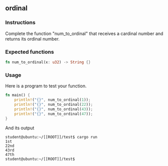 ## ordinal

### Instructions

Complete the function "num_to_ordinal" that receives a cardinal number and returns its ordinal number.

### Expected functions

```rust
fn num_to_ordinal(x: u32) -> String {}
```

### Usage

Here is a program to test your function.

```rust
fn main() {
    println!("{}", num_to_ordinal(1));
    println!("{}", num_to_ordinal(22));
    println!("{}", num_to_ordinal(43));
    println!("{}", num_to_ordinal(47));
}
```

And its output

```console
student@ubuntu:~/[[ROOT]]/test$ cargo run
1st
22nd
43rd
47th
student@ubuntu:~/[[ROOT]]/test$
```

